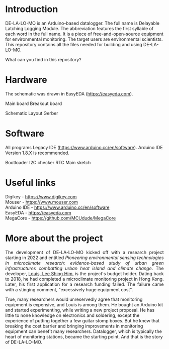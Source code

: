 # Introduction

DE-LA-LO-MO is an Arduino-based datalogger. The full name is Delayable Latching Logging Module. The abbreviation features the first syllable of each word in the full name. It is a piece of free-and-open-source equipment for environmental monitoring. The target users are environmental scientists. This repository contains all the files needed for building and using DE-LA-LO-MO. 

What can you find in this repository?

# Hardware 

The schematic was drawn in EasyEDA (https://easyeda.com).

Main board
Breakout board

Schematic
Layout
Gerber


# Software 

All programs  Legacy IDE (https://www.arduino.cc/en/software). Arduino IDE Version 1.8.X is recommended.


Bootloader
I2C checker
RTC
Main sketch

# Useful links

Digikey - https://www.digikey.com </br>
Mouser - https://www.mouser.com </br>
Arduino IDE - https://www.arduino.cc/en/software </br>
EasyEDA - https://easyeda.com </br>
MegaCore - https://github.com/MCUdude/MegaCore </br>

# More about the project

<p align="justify"> The development of DE-LA-LO-MO kicked off with a research project starting in 2022 and entitled <i>Pioneering environmental sensing technologies in microclimate research: evidence-based study of urban green infrastructures combatting urban heat island and climate change</i>. The developer, <a href = "https://orcid.org/0000-0001-7358-7875"> Louis, Lee Shing Him</a>, is the project's budget holder. Dating back to 2018, he had completed a microclimate monitoring project in Hong Kong. Later, his first application for a research funding failed. The failure came with a stinging comment, "excessively huge equipment cost". </p>

True, many researchers would unreservedly agree that monitoring equipment is expensive, and Louis is among them. He bought an Arduino kit and started experimenting, while writing a new project proposal. He has little to none knowledge on electronics and soldering, except the experience of putting together a few guitar stomp boxes. But he knew that breaking the cost barrier and bringing improvements in monitoring equipment can benefit many researchers. Datalogger, which is typically the heart of monitoring stations, became the starting point. And that is the story of DE-LA-LO-MO.

